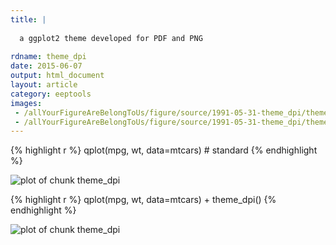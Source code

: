 ```yaml
---
title: |
  
  a ggplot2 theme developed for PDF and PNG
  
rdname: theme_dpi
date: 2015-06-07
output: html_document
layout: article
category: eeptools
images:
 - /allYourFigureAreBelongToUs/figure/source/1991-05-31-theme_dpi/theme_dpi-1.png
 - /allYourFigureAreBelongToUs/figure/source/1991-05-31-theme_dpi/theme_dpi-2.png
---
```





{% highlight r %}
qplot(mpg, wt, data=mtcars) # standard
{% endhighlight %}

![plot of chunk theme_dpi](/allYourFigureAreBelongToUs/figure/source/1991-05-31-theme_dpi/theme_dpi-1.png) 

{% highlight r %}
qplot(mpg, wt, data=mtcars) + theme_dpi()
{% endhighlight %}

![plot of chunk theme_dpi](/allYourFigureAreBelongToUs/figure/source/1991-05-31-theme_dpi/theme_dpi-2.png) 